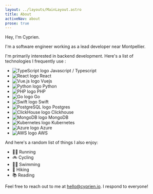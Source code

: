 ```yaml
---
layout: ../layouts/MainLayout.astro
title: About
activeNav: about
prose: true
---
```

Hey, I'm Cyprien.

I'm a software engineer working as a lead developer near Montpellier.

I'm primarily interested in backend development. Here's a list of technologies I frequently use :

- ![TypeScript logo](assets/icons/typescript.svg) Javascript / Typescript
- ![React logo](assets/icons/react.svg) React
- ![Vue.js logo](assets/icons/vuejs.svg) Vuejs
- ![Python logo](assets/icons/python.svg) Python
- ![PHP logo](assets/icons/php.svg) PHP
- ![Go logo](assets/icons/gopher.svg) Go
- ![Swift logo](assets/icons/swift.svg) Swift
- ![PostgreSQL logo](assets/icons/postgresql.svg) Postgres
- ![ClickHouse logo](assets/icons/clickhouse.svg) Clickhouse
- ![MongoDB logo](assets/icons/mongodb.svg) MongoDB
- ![Kubernetes logo](assets/icons/kubernetes.svg) Kubernetes
- ![Azure logo](assets/icons/azure.svg) Azure
- ![AWS logo](assets/icons/aws.svg) AWS

And here's a random list of things I also enjoy:

- 🏃‍♂️ Running
- 🚲 Cycling
- 🏊‍♂️ Swimming
- 🥾 Hiking
- 📚 Reading

Feel free to reach out to me at [hello@cyprien.io](mailto:hello@cyprien.io). I respond to everyone!

